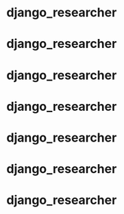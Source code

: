 # django_researcher
# django_researcher
# django_researcher
# django_researcher
# django_researcher
# django_researcher
# django_researcher
